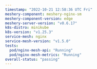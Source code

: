 ```yaml
---
timestamp: "2022-10-21 12:58:36 UTC Fri"
meshery-component: meshery-nginx-sm
meshery-component-version: edge
meshery-server-version: "v0.6.17"
k8s-distro: minikube
k8s-version: "v1.25.3"
service-mesh: nginx
service-mesh-version: "v1.5.0"
tests:
  pod/nginx-mesh-api: "Running"
  pod/nginx-mesh-metrics: "Running"
overall-status: "passing"
---
```

